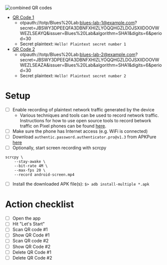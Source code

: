 ![combined QR codes](https://user-images.githubusercontent.com/945571/155418867-b13d4f69-a598-4a5c-8abe-31801aece1f5.png)

- [QR Code 1](https://user-images.githubusercontent.com/945571/155416190-d10440cc-bf4b-4592-952b-ac7aba3b130f.png)
  - otpauth://totp/Blues%20Lab:blues-lab-1@example.com?secret=JBSWY3DPEEQFA3DBNFXHIZLYOQQHGZLDOJSXIIDOOVWWEZLSEAYQ&issuer=Blues%20Lab&algorithm=SHA1&digits=6&period=30
  - Secret  plaintext: `Hello! Plaintext secret number 1`
- [QR Code 2](https://user-images.githubusercontent.com/945571/155416198-e6fe260a-0305-48da-90e1-137faccdc20c.png)
  - otpauth://totp/Blues%20Lab:blues-lab-2@example.com?secret=JBSWY3DPEEQFA3DBNFXHIZLYOQQHGZLDOJSXIIDOOVWWEZLSEAZA&issuer=Blues%20Lab&algorithm=SHA1&digits=6&period=30
  - Secret  plaintext: `Hello! Plaintext secret number 2`

# Setup

- [ ] Enable recording of plaintext network traffic generated by the device
  - Various techniques and tools can be used to record network traffic.
    Instructions for how to use open source tools to record betwork traffic on
    Pixel phones can be found [here](/capture-traffic/README.md).
- [ ] Make sure the phone has Internet access (e.g. WiFi is connected)
- [ ] Download `authentic.password.authenticator.pro@v1.3` from APKPure
      [here](https://m.apkpure.com/authenticator-authentic-pass/authentic.password.authenticator.pro/versions)
- [ ] Optionally, start screen recording with scrcpy
```
scrcpy \
    --stay-awake \
    --bit-rate 4M \
    --max-fps 20 \
    --record android-screen.mp4
```
- [ ] Install the downloaded APK file(s): `$> adb install-multiple *.apk`

# Action checklist

- [ ] Open the app
- [ ] Hit "Let's Start"
- [ ] Scan QR code #1
- [ ] Show QR Code #1
- [ ] Scan QR code #2
- [ ] Show QR Code #2
- [ ] Delete QR Code #1
- [ ] Delete QR Code #2
